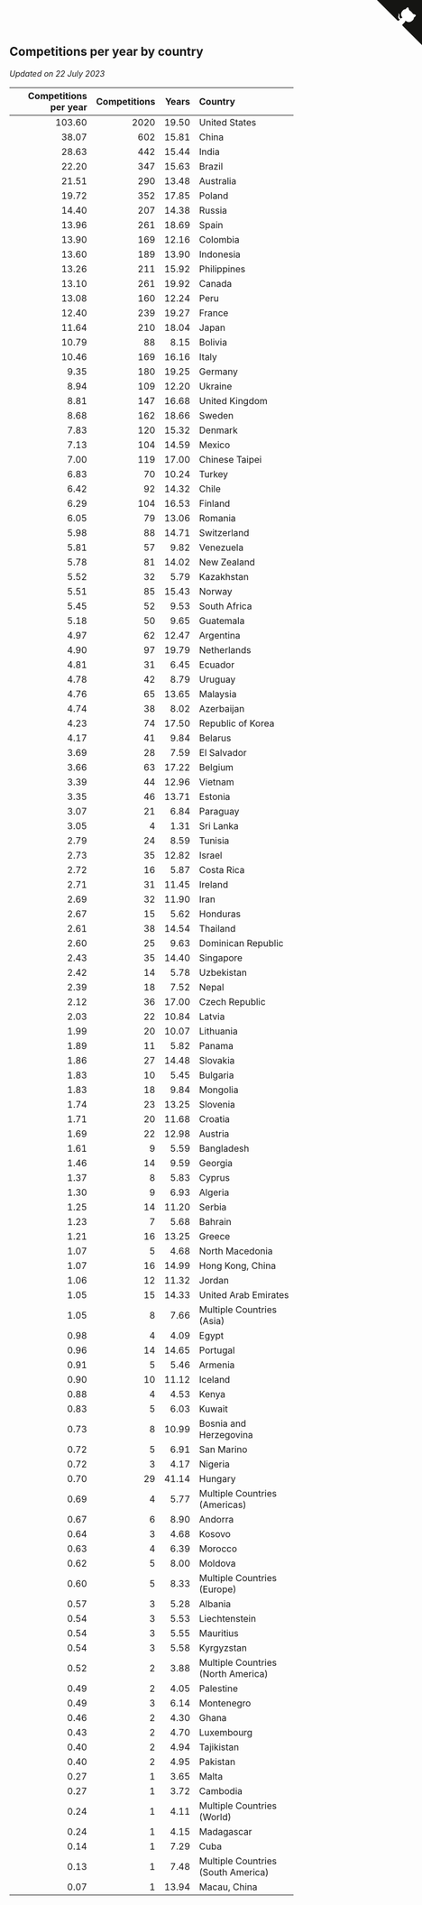 ## Competitions per year by country

*Updated on 22 July 2023*

| Competitions per year | Competitions | Years | Country |
| ---: | ---: | ---: | :--- |
| 103.60 | 2020 | 19.50 | United States |
| 38.07 | 602 | 15.81 | China |
| 28.63 | 442 | 15.44 | India |
| 22.20 | 347 | 15.63 | Brazil |
| 21.51 | 290 | 13.48 | Australia |
| 19.72 | 352 | 17.85 | Poland |
| 14.40 | 207 | 14.38 | Russia |
| 13.96 | 261 | 18.69 | Spain |
| 13.90 | 169 | 12.16 | Colombia |
| 13.60 | 189 | 13.90 | Indonesia |
| 13.26 | 211 | 15.92 | Philippines |
| 13.10 | 261 | 19.92 | Canada |
| 13.08 | 160 | 12.24 | Peru |
| 12.40 | 239 | 19.27 | France |
| 11.64 | 210 | 18.04 | Japan |
| 10.79 | 88 | 8.15 | Bolivia |
| 10.46 | 169 | 16.16 | Italy |
| 9.35 | 180 | 19.25 | Germany |
| 8.94 | 109 | 12.20 | Ukraine |
| 8.81 | 147 | 16.68 | United Kingdom |
| 8.68 | 162 | 18.66 | Sweden |
| 7.83 | 120 | 15.32 | Denmark |
| 7.13 | 104 | 14.59 | Mexico |
| 7.00 | 119 | 17.00 | Chinese Taipei |
| 6.83 | 70 | 10.24 | Turkey |
| 6.42 | 92 | 14.32 | Chile |
| 6.29 | 104 | 16.53 | Finland |
| 6.05 | 79 | 13.06 | Romania |
| 5.98 | 88 | 14.71 | Switzerland |
| 5.81 | 57 | 9.82 | Venezuela |
| 5.78 | 81 | 14.02 | New Zealand |
| 5.52 | 32 | 5.79 | Kazakhstan |
| 5.51 | 85 | 15.43 | Norway |
| 5.45 | 52 | 9.53 | South Africa |
| 5.18 | 50 | 9.65 | Guatemala |
| 4.97 | 62 | 12.47 | Argentina |
| 4.90 | 97 | 19.79 | Netherlands |
| 4.81 | 31 | 6.45 | Ecuador |
| 4.78 | 42 | 8.79 | Uruguay |
| 4.76 | 65 | 13.65 | Malaysia |
| 4.74 | 38 | 8.02 | Azerbaijan |
| 4.23 | 74 | 17.50 | Republic of Korea |
| 4.17 | 41 | 9.84 | Belarus |
| 3.69 | 28 | 7.59 | El Salvador |
| 3.66 | 63 | 17.22 | Belgium |
| 3.39 | 44 | 12.96 | Vietnam |
| 3.35 | 46 | 13.71 | Estonia |
| 3.07 | 21 | 6.84 | Paraguay |
| 3.05 | 4 | 1.31 | Sri Lanka |
| 2.79 | 24 | 8.59 | Tunisia |
| 2.73 | 35 | 12.82 | Israel |
| 2.72 | 16 | 5.87 | Costa Rica |
| 2.71 | 31 | 11.45 | Ireland |
| 2.69 | 32 | 11.90 | Iran |
| 2.67 | 15 | 5.62 | Honduras |
| 2.61 | 38 | 14.54 | Thailand |
| 2.60 | 25 | 9.63 | Dominican Republic |
| 2.43 | 35 | 14.40 | Singapore |
| 2.42 | 14 | 5.78 | Uzbekistan |
| 2.39 | 18 | 7.52 | Nepal |
| 2.12 | 36 | 17.00 | Czech Republic |
| 2.03 | 22 | 10.84 | Latvia |
| 1.99 | 20 | 10.07 | Lithuania |
| 1.89 | 11 | 5.82 | Panama |
| 1.86 | 27 | 14.48 | Slovakia |
| 1.83 | 10 | 5.45 | Bulgaria |
| 1.83 | 18 | 9.84 | Mongolia |
| 1.74 | 23 | 13.25 | Slovenia |
| 1.71 | 20 | 11.68 | Croatia |
| 1.69 | 22 | 12.98 | Austria |
| 1.61 | 9 | 5.59 | Bangladesh |
| 1.46 | 14 | 9.59 | Georgia |
| 1.37 | 8 | 5.83 | Cyprus |
| 1.30 | 9 | 6.93 | Algeria |
| 1.25 | 14 | 11.20 | Serbia |
| 1.23 | 7 | 5.68 | Bahrain |
| 1.21 | 16 | 13.25 | Greece |
| 1.07 | 5 | 4.68 | North Macedonia |
| 1.07 | 16 | 14.99 | Hong Kong, China |
| 1.06 | 12 | 11.32 | Jordan |
| 1.05 | 15 | 14.33 | United Arab Emirates |
| 1.05 | 8 | 7.66 | Multiple Countries (Asia) |
| 0.98 | 4 | 4.09 | Egypt |
| 0.96 | 14 | 14.65 | Portugal |
| 0.91 | 5 | 5.46 | Armenia |
| 0.90 | 10 | 11.12 | Iceland |
| 0.88 | 4 | 4.53 | Kenya |
| 0.83 | 5 | 6.03 | Kuwait |
| 0.73 | 8 | 10.99 | Bosnia and Herzegovina |
| 0.72 | 5 | 6.91 | San Marino |
| 0.72 | 3 | 4.17 | Nigeria |
| 0.70 | 29 | 41.14 | Hungary |
| 0.69 | 4 | 5.77 | Multiple Countries (Americas) |
| 0.67 | 6 | 8.90 | Andorra |
| 0.64 | 3 | 4.68 | Kosovo |
| 0.63 | 4 | 6.39 | Morocco |
| 0.62 | 5 | 8.00 | Moldova |
| 0.60 | 5 | 8.33 | Multiple Countries (Europe) |
| 0.57 | 3 | 5.28 | Albania |
| 0.54 | 3 | 5.53 | Liechtenstein |
| 0.54 | 3 | 5.55 | Mauritius |
| 0.54 | 3 | 5.58 | Kyrgyzstan |
| 0.52 | 2 | 3.88 | Multiple Countries (North America) |
| 0.49 | 2 | 4.05 | Palestine |
| 0.49 | 3 | 6.14 | Montenegro |
| 0.46 | 2 | 4.30 | Ghana |
| 0.43 | 2 | 4.70 | Luxembourg |
| 0.40 | 2 | 4.94 | Tajikistan |
| 0.40 | 2 | 4.95 | Pakistan |
| 0.27 | 1 | 3.65 | Malta |
| 0.27 | 1 | 3.72 | Cambodia |
| 0.24 | 1 | 4.11 | Multiple Countries (World) |
| 0.24 | 1 | 4.15 | Madagascar |
| 0.14 | 1 | 7.29 | Cuba |
| 0.13 | 1 | 7.48 | Multiple Countries (South America) |
| 0.07 | 1 | 13.94 | Macau, China |


<a href="https://github.com/jonatanklosko/wca_statistics" class="github-corner" aria-label="View source on Github"><svg width="80" height="80" viewBox="0 0 250 250" style="fill:#151513; color:#fff; position: absolute; top: 0; border: 0; right: 0;" aria-hidden="true"><path d="M0,0 L115,115 L130,115 L142,142 L250,250 L250,0 Z"></path><path d="M128.3,109.0 C113.8,99.7 119.0,89.6 119.0,89.6 C122.0,82.7 120.5,78.6 120.5,78.6 C119.2,72.0 123.4,76.3 123.4,76.3 C127.3,80.9 125.5,87.3 125.5,87.3 C122.9,97.6 130.6,101.9 134.4,103.2" fill="currentColor" style="transform-origin: 130px 106px;" class="octo-arm"></path><path d="M115.0,115.0 C114.9,115.1 118.7,116.5 119.8,115.4 L133.7,101.6 C136.9,99.2 139.9,98.4 142.2,98.6 C133.8,88.0 127.5,74.4 143.8,58.0 C148.5,53.4 154.0,51.2 159.7,51.0 C160.3,49.4 163.2,43.6 171.4,40.1 C171.4,40.1 176.1,42.5 178.8,56.2 C183.1,58.6 187.2,61.8 190.9,65.4 C194.5,69.0 197.7,73.2 200.1,77.6 C213.8,80.2 216.3,84.9 216.3,84.9 C212.7,93.1 206.9,96.0 205.4,96.6 C205.1,102.4 203.0,107.8 198.3,112.5 C181.9,128.9 168.3,122.5 157.7,114.1 C157.9,116.9 156.7,120.9 152.7,124.9 L141.0,136.5 C139.8,137.7 141.6,141.9 141.8,141.8 Z" fill="currentColor" class="octo-body"></path></svg></a><style>.github-corner:hover .octo-arm{animation:octocat-wave 560ms ease-in-out}@keyframes octocat-wave{0%,100%{transform:rotate(0)}20%,60%{transform:rotate(-25deg)}40%,80%{transform:rotate(10deg)}}@media (max-width:500px){.github-corner:hover .octo-arm{animation:none}.github-corner .octo-arm{animation:octocat-wave 560ms ease-in-out}}</style>
